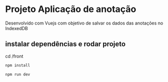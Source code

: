 
# Projeto Aplicação de anotação 

Desenvolvido com Vuejs com objetivo de salvar os dados das anotações no IndexedDB

## instalar dependências e rodar projeto

cd /front
```sh
npm install
```
```sh
npm run dev
```


